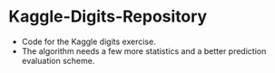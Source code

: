 Kaggle-Digits-Repository
========================

- Code for the Kaggle digits exercise.
- The algorithm needs a few more statistics and a better prediction evaluation scheme.
